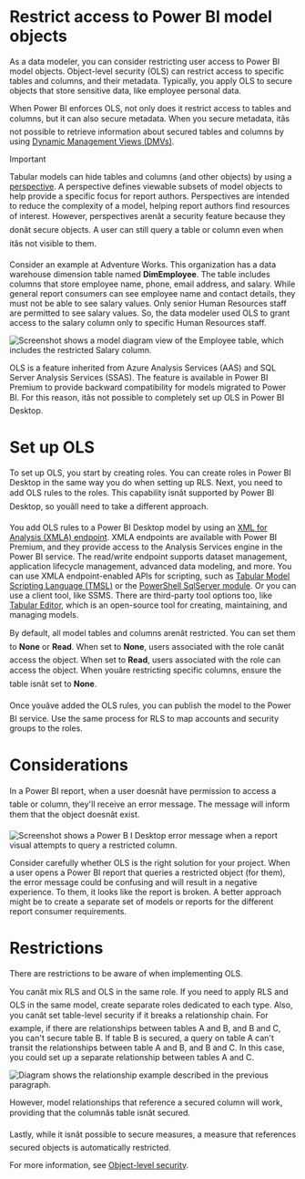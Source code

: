 
# 
# Restrict access to Power BI model objects

As a data modeler, you can consider restricting user access to Power BI model objects. Object-level security (OLS) can restrict access to specific tables and columns, and their metadata. Typically, you apply OLS to secure objects that store sensitive data, like employee personal data.

When Power BI enforces OLS, not only does it restrict access to tables and columns, but it can also secure metadata. When you secure metadata, itâs not possible to retrieve information about secured tables and columns by using [Dynamic Management Views (DMVs)](/en-us/analysis-services/instances/use-dynamic-management-views-dmvs-to-monitor-analysis-services).

Important

Tabular models can hide tables and columns (and other objects) by using a [perspective](/en-us/analysis-services/tabular-models/perspectives-ssas-tabular). A perspective defines viewable subsets of model objects to help provide a specific focus for report authors. Perspectives are intended to reduce the complexity of a model, helping report authors find resources of interest. However, perspectives arenât a security feature because they donât secure objects. A user can still query a table or column even when itâs not visible to them.

Consider an example at Adventure Works. This organization has a data warehouse dimension table named **DimEmployee**. The table includes columns that store employee name, phone, email address, and salary. While general report consumers can see employee name and contact details, they must not be able to see salary values. Only senior Human Resources staff are permitted to see salary values. So, the data modeler used OLS to grant access to the salary column only to specific Human Resources staff.

![Screenshot shows a model diagram view of the Employee table, which includes the restricted Salary column.](../../wwl-data-ai/enforce-power-bi-model-security/media/employee-table-restrict-salary-column-object-level-security.png)

OLS is a feature inherited from Azure Analysis Services (AAS) and SQL Server Analysis Services (SSAS). The feature is available in Power BI Premium to provide backward compatibility for models migrated to Power BI. For this reason, itâs not possible to completely set up OLS in Power BI Desktop.

## 
# Set up OLS

To set up OLS, you start by creating roles. You can create roles in Power BI Desktop in the same way you do when setting up RLS. Next, you need to add OLS rules to the roles. This capability isnât supported by Power BI Desktop, so youâll need to take a different approach.

You add OLS rules to a Power BI Desktop model by using an [XML for Analysis (XMLA) endpoint](/en-us/power-bi/enterprise/service-premium-connect-tools). XMLA endpoints are available with Power BI Premium, and they provide access to the Analysis Services engine in the Power BI service. The read/write endpoint supports dataset management, application lifecycle management, advanced data modeling, and more. You can use XMLA endpoint-enabled APIs for scripting, such as [Tabular Model Scripting Language (TMSL)](/en-us/analysis-services/tmsl/tabular-model-scripting-language-tmsl-reference) or the [PowerShell SqlServer module](https://www.powershellgallery.com/packages/SqlServer/). Or you can use a client tool, like SSMS. There are third-party tool options too, like [Tabular Editor](https://tabulareditor.github.io/), which is an open-source tool for creating, maintaining, and managing models.

By default, all model tables and columns arenât restricted. You can set them to **None** or **Read**. When set to **None**, users associated with the role canât access the object. When set to **Read**, users associated with the role can access the object. When youâre restricting specific columns, ensure the table isnât set to **None**.

Once youâve added the OLS rules, you can publish the model to the Power BI service. Use the same process for RLS to map accounts and security groups to the roles.

## 
# Considerations

In a Power BI report, when a user doesnât have permission to access a table or column, they'll receive an error message. The message will inform them that the object doesnât exist.

![Screenshot shows a Power B I Desktop error message when a report visual attempts to query a restricted column.](../../wwl-data-ai/enforce-power-bi-model-security/media/fields-need-to-fixed-object-level-security.png)

Consider carefully whether OLS is the right solution for your project. When a user opens a Power BI report that queries a restricted object (for them), the error message could be confusing and will result in a negative experience. To them, it looks like the report is broken. A better approach might be to create a separate set of models or reports for the different report consumer requirements.

## 
# Restrictions

There are restrictions to be aware of when implementing OLS.

You canât mix RLS and OLS in the same role. If you need to apply RLS and OLS in the same model, create separate roles dedicated to each type. Also, you canât set table-level security if it breaks a relationship chain. For example, if there are relationships between tables A and B, and B and C, you can't secure table B. If table B is secured, a query on table A can't transit the relationships between table A and B, and B and C. In this case, you could set up a separate relationship between tables A and C.

![Diagram shows the relationship example described in the previous paragraph.](../../wwl-data-ai/enforce-power-bi-model-security/media/model-relationships-object-level-security.png)

However, model relationships that reference a secured column will work, providing that the columnâs table isnât secured.

Lastly, while it isnât possible to secure measures, a measure that references secured objects is automatically restricted.

For more information, see [Object-level security](/en-us/analysis-services/tabular-models/object-level-security).



